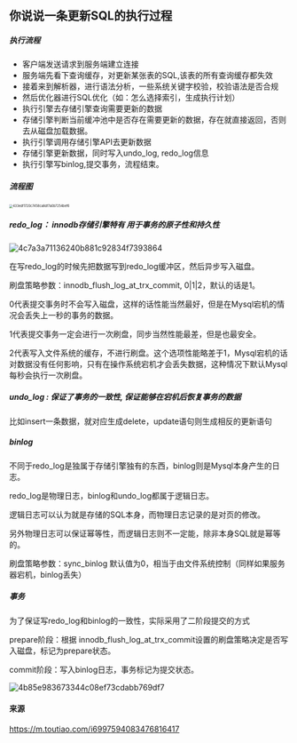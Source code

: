 ## 你说说一条更新SQL的执行过程


##### 执行流程

- 客户端发送请求到服务端建立连接
- 服务端先看下查询缓存，对更新某张表的SQL,该表的所有查询缓存都失效
- 接着来到解析器，进行语法分析，一些系统关键字校验，校验语法是否合规
- 然后优化器进行SQL优化（如：怎么选择索引，生成执行计划）
- 执行引擎去存储引擎查询需要更新的数据
- 存储引擎判断当前缓冲池中是否存在需要更新的数据，存在就直接返回，否则去从磁盘加载数据。
- 执行引擎调用存储引擎API去更新数据
- 存储引擎更新数据，同时写入undo_log, redo_log信息
- 执行引擎写binlog,提交事务，流程结束。

##### 流程图



<img src="F:\code\study\github\blog\mysql\433edf1720c7458ca8df7a0b7254bef6.jpeg" alt="433edf1720c7458ca8df7a0b7254bef6" style="zoom:40%;" />





##### redo_log： innodb存储引擎特有  用于事务的原子性和持久性

![4c7a3a71136240b881c92834f7393864](F:\code\study\github\blog\mysql\4c7a3a71136240b881c92834f7393864.jpeg)

在写redo_log的时候先把数据写到redo_log缓冲区，然后异步写入磁盘。

刷盘策略参数：innodb_flush_log_at_trx_commit,   0|1|2，默认的话是1。



0代表提交事务时不会写入磁盘，这样的话性能当然最好，但是在Mysql宕机的情况会丢失上一秒的事务的数据。

1代表提交事务一定会进行一次刷盘，同步当然性能最差，但是也最安全。

2代表写入文件系统的缓存，不进行刷盘。这个选项性能略差于1，Mysql宕机的话对数据没有任何影响，只有在操作系统宕机才会丢失数据，这种情况下默认Mysql每秒会执行一次刷盘。



##### undo_log : 保证了事务的一致性, 保证能够在宕机后恢复事务的数据 

比如insert一条数据，就对应生成delete，update语句则生成相反的更新语句



##### binlog

不同于redo_log是独属于存储引擎独有的东西，binlog则是Mysql本身产生的日志。

redo_log是物理日志，binlog和undo_log都属于逻辑日志。

逻辑日志可以认为就是存储的SQL本身，而物理日志记录的是对页的修改。

另外物理日志可以保证幂等性，而逻辑日志则不一定能，除非本身SQL就是幂等的。

刷盘策略参数：sync_binlog   默认值为0，相当于由文件系统控制（同样如果服务器宕机，binlog丢失）



##### 事务

为了保证写redo_log和binlog的一致性，实际采用了二阶段提交的方式

prepare阶段：根据
innodb_flush_log_at_trx_commit设置的刷盘策略决定是否写入磁盘，标记为prepare状态。

commit阶段：写入binlog日志，事务标记为提交状态。



![4b85e983673344c08ef73cdabb769df7](F:\code\study\github\blog\mysql\4b85e983673344c08ef73cdabb769df7.jpeg)



#### 来源

https://m.toutiao.com/i6997594083476816417

